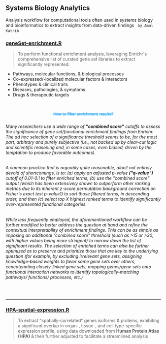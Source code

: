 ## Systems Biology Analytics
Analysis workflow for computational tools often used in systems biology and bioinformatics to extract insights from data-driven findings  &nbsp; `by Amal Katrib`
<br>

### [geneSet-enrichment.R](geneSet-enrichment.R)
> To perform functional enrichment analysis, leveraging Enrichr's comprehensive list of curated gene set libraries to extract significantly represented:

* Pathways, molecular functions, & biological processes
* Co-expressed/-localized molecular factors & interactors
* Phenotypes & clinical traits
* Diseases, pathologies, & symptoms
* Drugs & therapeutic targets

<br>
<p align="center">
  <img src="img/enrich1.png" width = "40%"/>
</p>

###### Many researchers use a wide range of __"combined score"__ cutoffs to assess the significance of gene set/functional enrichment findings from Enrichr. The ad hoc selection of a significance threshold seems to be, for the most part, arbitrary and purely subjective (i.e., not backed up by clear-cut logic and scientific reasoning and, in some cases, even biased, driven by the temptation to produce favorable outcomes).

###### A common practice that is arguably quite reasonable, albeit not entirely devoid of shortcomings, is to: (a) apply an adjusted p-value __("q-value")__ cutoff of 0.01-0.1 to filter enriched terms; (b) use the "combined score" output (which has been extensively shown to outperform other ranking metrics due to its inherent z-score permutation background correction on Fisher's exact test p-value1) to sort those filtered terms, in descending order, and then (c) select top X highest ranked terms to identify significantly over-represented functional categories.

###### While less frequently employed, the aforementioned workflow can be further modified to better address the question at hand and refine the contextual interpretability of enrichment findings. This can be as simple as imposing an additional "combined score" threshold (such as >15 or >30, with higher values being more stringent) to narrow down the list of significant results. The selection of enriched terms can also be further optimized as to preserve and prioritize those that are key to the underlying question (for example, by excluding irrelevant gene sets, assigning knowledge-based weights to favor some gene sets over others, concatenating closely-linked gene sets, mapping genes/gene sets onto functional interaction networks to identify topologically-matching pathways/ functions/ processes, etc.)
<br>

---

### [HPA-spatial-expression.R](HPA-spatial-expression.R)
> To extract "spatially-correlated" genes isoforms & proteins, exhibiting a significant overlap in organ-, tissue-, and cell type-specific expression profile,
> using data downloaded from __Human Protein Atlas (HPA)__ & then further adjusted to facilitate a streamlined analysis
>
